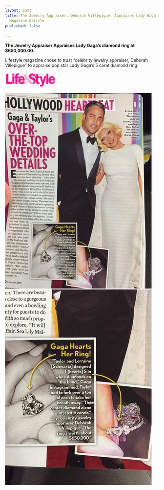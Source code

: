 ```yaml
---
layout: post
title: The Jewelry Appraiser, Deborah Villepigue, Appraises Lady Gaga’s Ring for Lifestyle
  Magazine Article
published: false

---
```

**The Jewelry Appraiser Appraises Lady Gaga’s diamond ring at $650,000.00.**

Lifestyle magazine chose to trust “celebrity jewelry appraiser, Deborah Villepigue” to appraise pop star Lady Gaga’s 5 carat diamond ring.

  
![](/uploads/as-featured-in-Lifestylelogo.jpg)

![](/uploads/Lifestyle-gaga-2-e1425160377618.jpeg)![](/uploads/Lifestyle-gaga-1-e1425160367605.jpeg)